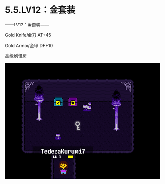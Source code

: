 # 5.5.LV12：金套装



——LV12：金套装——

Gold Knife/金刀 AT+45

Gold Armor/金甲 DF+10

高级刷怪房

![LV12：金套装](LV12：金套装.png)